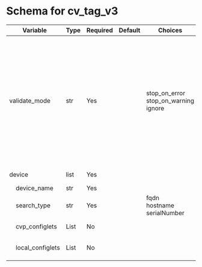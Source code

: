 # Schema for cv_tag_v3

| Variable | Type | Required | Default | Choices | Description |
| -------- | ---- | -------- | ------- | ------------------ | ----------- |
| validate_mode | str | Yes |  | stop_on_error<br>stop_on_warning<br>ignore | Error reporting mechanism. <br>stop_on_error - Stop when configlet validation throws an error or warning<br>stop_on_warning - Stop when configlet validation throws a warning<br>ignore - ignore errors and warning |
| device | list | Yes |  |  | CVP device information |
| &nbsp;&nbsp;&nbsp;&nbsp;device_name | str | Yes |  |  | Device name |
| &nbsp;&nbsp;&nbsp;&nbsp;search_type | str | Yes |  | fqdn<br>hostname<br>serialNumber | Search type for device_name |
| &nbsp;&nbsp;&nbsp;&nbsp;cvp_configlets | List | No |  |  | Name of CVP configlets |
| &nbsp;&nbsp;&nbsp;&nbsp;local_configlets | List | No |  |  | Name and config of configlets |
